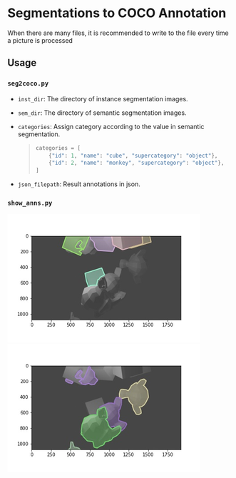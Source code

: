 # Segmentations to COCO Annotation
When there are many files, it is recommended to write to the file every time a picture is processed

## Usage
### `seg2coco.py`
- `inst_dir`: The directory of instance segmentation images.  

- `sem_dir`: The directory of semantic segmentation images.

- `categories`: Assign category according to the value in semantic segmentation.
    > ```python 
    > categories = [
    >     {"id": 1, "name": "cube", "supercategory": "object"},
    >     {"id": 2, "name": "monkey", "supercategory": "object"},
    > ]  
    > ```

- `json_filepath`: Result annotations in json.


### `show_anns.py`
![Cube](docs/images/cube.jpg)
![Monkey](docs/images/monkey.jpg)